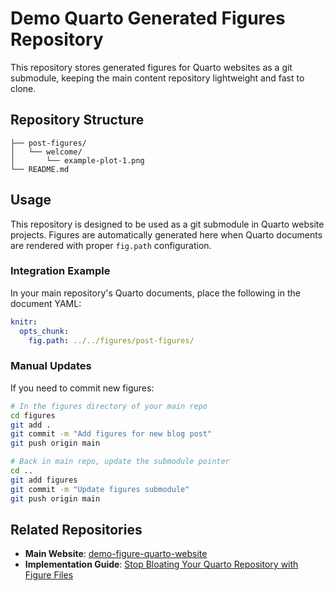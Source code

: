 # Demo Quarto Generated Figures Repository

This repository stores generated figures for Quarto websites as a git submodule, keeping the main content repository lightweight and fast to clone.

## Repository Structure

```
├── post-figures/
│   └── welcome/
│       └── example-plot-1.png
└── README.md
```

## Usage

This repository is designed to be used as a git submodule in Quarto website projects. Figures are automatically generated here when Quarto documents are rendered with proper `fig.path` configuration.

### Integration Example

In your main repository's Quarto documents, place the following in the document YAML:

```yaml
knitr:
  opts_chunk:
    fig.path: ../../figures/post-figures/
```

### Manual Updates

If you need to commit new figures:

```bash
# In the figures directory of your main repo
cd figures
git add .
git commit -m "Add figures for new blog post"
git push origin main

# Back in main repo, update the submodule pointer
cd ..
git add figures
git commit -m "Update figures submodule"
git push origin main
```

## Related Repositories

- **Main Website**: [demo-figure-quarto-website](https://github.com/coatless-tutorials/demo-figure-quarto-website)
- **Implementation Guide**: [Stop Bloating Your Quarto Repository with Figure Files](https://blog.thecoatlessprofessor.com/programming/quarto/stop-bloating-your-main-quarto-website-repository-with-generated-figure-files/)

